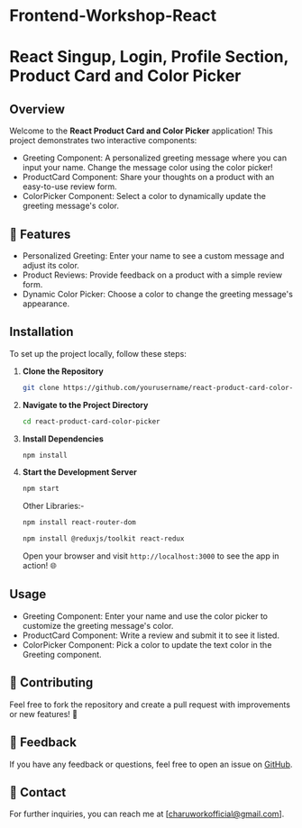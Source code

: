 # Frontend-Workshop-React

# React Singup, Login, Profile Section, Product Card and Color Picker

## Overview

Welcome to the **React Product Card and Color Picker** application! This project demonstrates two interactive components:

- Greeting Component:  A personalized greeting message where you can input your name. Change the message color using the color picker! 
- ProductCard Component: Share your thoughts on a product with an easy-to-use review form. 
- ColorPicker Component: Select a color to dynamically update the greeting message's color.

## 🚀 Features

- Personalized Greeting: Enter your name to see a custom message and adjust its color. 
- Product Reviews: Provide feedback on a product with a simple review form. 
- Dynamic Color Picker: Choose a color to change the greeting message's appearance. 

## Installation

To set up the project locally, follow these steps:

1. **Clone the Repository**

   ```bash
   git clone https://github.com/yourusername/react-product-card-color-picker.git
   ```

2. **Navigate to the Project Directory**

   ```bash
   cd react-product-card-color-picker
   ```

3. **Install Dependencies**

   ```bash
   npm install
   ```

4. **Start the Development Server**

   ```bash
   npm start
   ```

   Other Libraries:-
   
   ```bash
   npm install react-router-dom
   ```

   ```bash
   npm install @reduxjs/toolkit react-redux
   ```

   Open your browser and visit `http://localhost:3000` to see the app in action! 🌐

## Usage

- Greeting Component: Enter your name and use the color picker to customize the greeting message's color. 
- ProductCard Component: Write a review and submit it to see it listed. 
- ColorPicker Component: Pick a color to update the text color in the Greeting component. 

## 🤝 Contributing

Feel free to fork the repository and create a pull request with improvements or new features! 🚀

## 💬 Feedback
If you have any feedback or questions, feel free to open an issue on [GitHub](https://github.com/charus-dev/Frontend-Workshop-React/issues).


## 📧 Contact
For further inquiries, you can reach me at [charuworkofficial@gmail.com].
